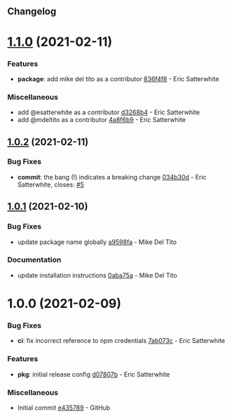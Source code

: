 ## Changelog

# [1.1.0](https://github.com/logdna/semantic-release-config-logdna/compare/v1.0.2...v1.1.0) (2021-02-11)


### Features

* **package**: add mike del tito as a contributor [836f4f8](https://github.com/logdna/semantic-release-config-logdna/commit/836f4f8ca9da20eed9bbf1b15454b9628a4fca20) - Eric Satterwhite


### Miscellaneous

* add @esatterwhite as a contributor [d3268b4](https://github.com/logdna/semantic-release-config-logdna/commit/d3268b4a67f77d415d814a46e3656b4bac9f3882) - Eric Satterwhite
* add @mdeltito as a contributor [4a8f6b9](https://github.com/logdna/semantic-release-config-logdna/commit/4a8f6b9f4c8a94dacd7a554e42cdbc7270665eea) - Eric Satterwhite

## [1.0.2](https://github.com/logdna/semantic-release-config-logdna/compare/v1.0.1...v1.0.2) (2021-02-11)


### Bug Fixes

* **commit**: the bang (!) indicates a breaking change [034b30d](https://github.com/logdna/semantic-release-config-logdna/commit/034b30d00ee5a00d246a005485af4184031112a7) - Eric Satterwhite, closes: [#5](https://github.com/logdna/semantic-release-config-logdna/issues/5)

## [1.0.1](https://github.com/logdna/semantic-release-config-logdna/compare/v1.0.0...v1.0.1) (2021-02-10)


### Bug Fixes

* update package name globally [a9598fa](https://github.com/logdna/semantic-release-config-logdna/commit/a9598fa31b1752d35721472b1909ac0762052c17) - Mike Del Tito


### Documentation

* update installation instructions [0aba75a](https://github.com/logdna/semantic-release-config-logdna/commit/0aba75a017da013e2f8a0cec2c0c92065add3a1a) - Mike Del Tito

# 1.0.0 (2021-02-09)


### Bug Fixes

* **ci**: fix incorrect reference to npm credentials [7ab073c](https://github.com/logdna/semantic-release-config-logdna/commit/7ab073c193598ca0804a4ba2164bba20fc827811) - Eric Satterwhite


### Features

* **pkg**: initial release config [d07807b](https://github.com/logdna/semantic-release-config-logdna/commit/d07807b8bf02a5f40ebc6096190594eb8ea3b85b) - Eric Satterwhite


### Miscellaneous

* Initial commit [e435789](https://github.com/logdna/semantic-release-config-logdna/commit/e4357892c05f790968f1d63a3319173d02ca62c9) - GitHub
